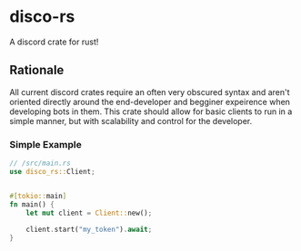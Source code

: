 # disco-rs
A discord crate for rust!

## Rationale 
All current discord crates require an often very obscured syntax and aren't oriented directly around the end-developer and begginer expeirence when developing bots in them. This crate should allow for basic clients to run in a simple manner, but with scalability and control for the developer.

### Simple Example

```rs
// /src/main.rs
use disco_rs::Client;


#[tokio::main]
fn main() {
    let mut client = Client::new();
    
    client.start("my_token").await;
}
```
